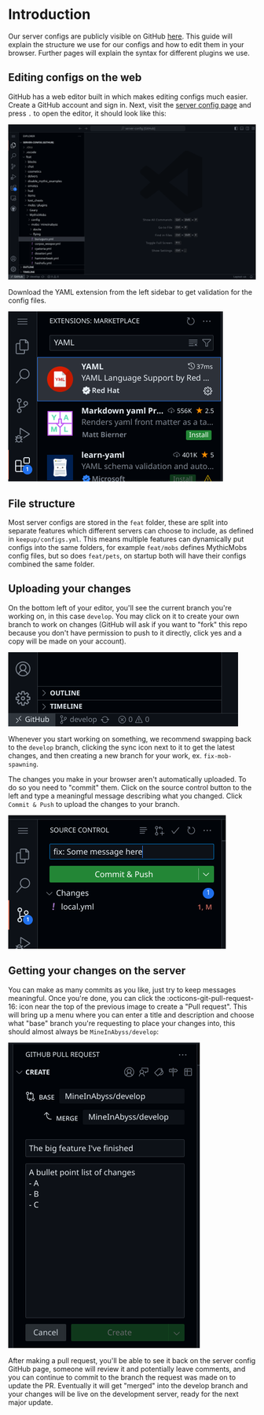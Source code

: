 # Introduction

Our server configs are publicly visible on GitHub [here](https://github.com/MineInAbyss/server-config/tree/develop). This guide will explain the structure we use for our configs and how to edit them in your browser. Further pages will explain the syntax for different plugins we use.

## Editing configs on the web

GitHub has a web editor built in which makes editing configs much easier. Create a GitHub account and sign in.
Next, visit the [server config page](https://github.com/MineInAbyss/server-config/tree/develop) and press `.` to open the editor, it should look like this:

![img.png](img.png)

Download the YAML extension from the left sidebar to get validation for the config files.

![img_1.png](img_1.png)

## File structure

Most server configs are stored in the `feat` folder, these are split into separate features which different servers can choose to include, as defined in `keepup/configs.yml`. This means multiple features can dynamically put configs into the same folders, for example `feat/mobs` defines MythicMobs config files, but so does `feat/pets`, on startup both will have their configs combined the same folder.

## Uploading your changes

On the bottom left of your editor, you'll see the current branch you're working on, in this case `develop`. You may click on it to create your own branch to work on changes (GitHub will ask if you want to "fork" this repo because you don't have permission to push to it directly, click yes and a copy will be made on your account).

![img_2.png](img_2.png)

Whenever you start working on something, we recommend swapping back to the `develop` branch, clicking the sync icon next to it to get the latest changes, and then creating a new branch for your work, ex. `fix-mob-spawning`.

The changes you make in your browser aren't automatically uploaded. To do so you need to "commit" them. Click on the source control button to the left and type a meaningful message describing what you changed. Click `Commit & Push` to upload the changes to your branch.

![img_3.png](img_3.png)

## Getting your changes on the server

You can make as many commits as you like, just try to keep messages meaningful. Once you're done, you can click the  :octicons-git-pull-request-16: icon near the top of the previous image to create a "Pull request". This will bring up a menu where you can enter a title and description and choose what "base" branch you're requesting to place your changes into, this should almost always be `MineInAbyss/develop`:

![img_4.png](img_4.png)

After making a pull request, you'll be able to see it back on the server config GitHub page, someone will review it and potentially leave comments, and you can continue to commit to the branch the request was made on to update the PR. Eventually it will get "merged" into the develop branch and your changes will be live on the development server, ready for the next major update.
